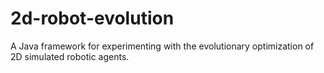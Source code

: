 # 2d-robot-evolution
A Java framework for experimenting with the evolutionary optimization of 2D simulated robotic agents.
